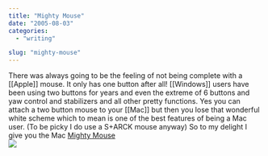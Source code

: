 ```yaml
---
title: "Mighty Mouse"
date: "2005-08-03"
categories: 
  - "writing"

slug: "mighty-mouse"
---
```


There was always going to be the feeling of not being complete with a \[\[Apple\]\] mouse. It only has one button after all! \[\[Windows\]\] users have been using two buttons for years and even the extreme of 6 buttons and yaw control and stabilizers and all other pretty functions. Yes you can attach a two button mouse to your \[\[Mac\]\] but then you lose that wonderful white scheme which to mean is one of the best features of being a Mac user. (To be picky I do use a S+ARCK mouse anyway) So to my delight I give you the Mac [Mighty Mouse](http://www.apple.com/mightymouse/)  
[![](/images/30868584_85a2688eb5_m.jpg)](http://www.flickr.com/photos/funkylarma/3086584/ "Mighty Mouse")
